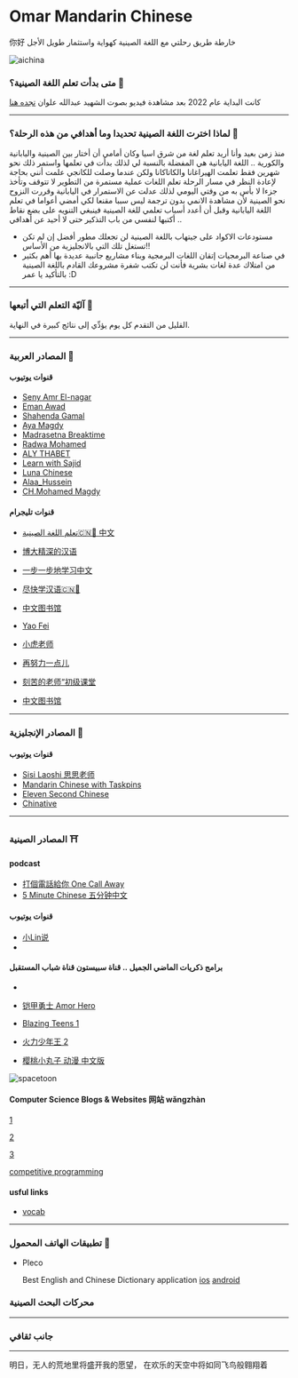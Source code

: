 # Omar Mandarin Chinese

你好
خارطة طريق رحلتي مع اللغة الصينية كهواية واستثمار طويل الأجل

![aichina](https://news.cgtn.com/news/2021-04-12/China-tops-in-AI-patent-applications-with-74-7-of-world-s-total-ZoWW3nu9Lq/img/16afcfe76fab4a06b9c01e1c2be392b6/16afcfe76fab4a06b9c01e1c2be392b6.png)

### متى بدأت تعلم اللغة الصينية؟ 🐉

كانت البداية عام 2022 بعد مشاهدة فيديو بصوت الشهيد عبدالله علوان [تجده هنا](https://www.youtube.com/watch?v=wHqNMJPMDD4)
***


### لماذا اخترت اللغة الصينية تحديدا وما أهدافي من هذه الرحلة؟ 🏯

منذ زمن بعيد وأنا أريد تعلم لغة من شرق اسيا وكان أمامي أن أختار بين الصينية واليابانية والكورية .. اللغة اليابانية هي المفضلة بالنسبة لي لذلك بدأت في تعلمها واستمر ذلك نحو شهرين فقط تعلمت الهيراغانا والكاتاكانا ولكن عندما وصلت للكانجي علمت أنني بحاجة لإعادة النظر في مسار الرحلة
تعلم اللغات عملية مستمرة من التطوير لا تتوقف وتأخذ جزءا لا بأس به من وقتي اليومي لذلك عدلت عن الاستمرار في اليابانية وقررت النزوح نحو الصينية لأن مشاهدة الانمي بدون ترجمة ليس سببا مقنعا لكي أمضي أعواما في تعلم اللغة اليابانية
وقبل أن أعدد أسباب تعلمي للغة الصينية فينبغي التنويه على بضع نقاط أكتبها لنفسي من باب التذكير حتى لا أحيد عن أهدافي ..
+ مستودعات الاكواد على جيتهاب باللغة الصينية لن تجعلك مطور أفضل إن لم تكن تستغل تلك التي بالانجليزية من الأساس!!
+ في صناعة البرمجيات إتقان اللغات البرمجية وبناء مشاريع جانبية عديدة بها أهم بكثير من امتلاك عدة لغات بشرية فأنت لن تكتب شفرة مشروعك القادم باللغة الصينية بالتأكيد يا عمر :D

***

### آليّة التعلم التي أتبعها 🐼


القليل من التقدم كل يوم يؤدِّي إلى نتائج كبيرة في النهاية.




***

<!---
+ []()
-->
### المصادر العربية 🍜

#### قنوات يوتيوب 


+ [Seny Amr El-nagar](https://www.youtube.com/@senyamrelnagar)
+ [Eman Awad](https://www.youtube.com/@emyloveChina)
+ [Shahenda Gamal](https://www.youtube.com/@shahendagamal3622)
+ [Aya Magdy](https://www.youtube.com/@ayooyaaa)
+ [Madrasetna Breaktime](https://www.youtube.com/playlist?list=PL9_fyJVCwp0Qp-1AY3_uQUIeQ2c4C2csg)
+ [Radwa Mohamed](https://www.youtube.com/@radwamohamed5437)
+ [ALY THABET](https://www.youtube.com/watch?v=C3424X-WGW4)
+ [Learn with Sajid](https://www.youtube.com/@sajid936)
+ [Luna Chinese](https://www.youtube.com/channel/UCjFfL2lGxdYE30egj_8hP4g)
+ [Alaa_Hussein](https://www.youtube.com/@Alaa_Hussein_Hnzakrceny/videos)
+ [CH.Mohamed Magdy](https://www.youtube.com/@CH-Mohamed-Magdy/videos)


#### قنوات تليجرام

+ [تعلم اللغة الصينية🇨🇳🧧 中文](https://t.me/learnChineselanguag)

+ [博大精深的汉语](https://t.me/joinchat/mAjPJqI-mi5lYzZk)
+ [一步一步地学习中文](https://t.me/+Wq1Z_O6E78piNjY8)
+ [尽快学汉语🇨🇳📖](https://t.me/Chineseperfect)
+ [中文图书馆](https://t.me/lona_chinese)
+ [Yao Fei](https://t.me/YaoFei1)
+ [小虎老师](https://t.me/hanzi3almashi)
+ [再努力一点儿](https://t.me/chineseyoung1)
+ [刻苦的老师“初级课堂](https://t.me/chineseforbeginers2022)
+ [中文图书馆](https://t.me/lona_chinese)



---
<!---
+ []()
-->

### المصادر الإنجليزية 🍁

#### قنوات يوتيوب 

+ [Sisi Laoshi 思思老师](https://www.youtube.com/@SisiMandarin)
+ [Mandarin Chinese with Taskpins](https://www.youtube.com/@MandarinChinesewithTaskpins)
+ [Eleven Second Chinese](https://www.youtube.com/channel/UCKdv3YZSjQSCmammtacX8pA)
+ [Chinative](https://www.youtube.com/@chi-native)


---

### المصادر الصينية ⛩️

#### podcast


+ [打個電話給你 One Call Away](https://podcasts.apple.com/us/podcast/%E6%89%93%E5%80%8B%E9%9B%BB%E8%A9%B1%E7%B5%A6%E4%BD%A0-one-call-away/id1480389312)
+ [5 Minute Chinese 五分钟中文](https://podcasts.apple.com/vn/podcast/5-minute-chinese-%E4%BA%94%E5%88%86%E9%92%9F%E4%B8%AD%E6%96%87/id1589619035)

      
     
<!---
[1]()
-->


#### قنوات يوتيوب 


+ [小Lin说](https://www.youtube.com/@xiao_lin_shuo)
+ 


<!---
+ []()
-->
#### برامج ذكريات الماضي الجميل .. قناة سبيستون قناة شباب المستقبل



+
+ [铠甲勇士 Amor Hero](https://www.youtube.com/playlist?list=PLVZ5W6mlq8I-SmtCvgyYRXc9QB349CbUi)

+ [Blazing Teens 1](https://www.youtube.com/playlist?list=PLBjTtqAloq9yF--DD5I4OrYFk9dSqk3FD)
+ [火力少年王 2](https://www.youtube.com/playlist?list=PL6cNRGbfxg1hzH_BObKB8PAwqK1GDeeYW)
+ [樱桃小丸子 动漫 中文版](https://www.youtube.com/@chibimarukochanchinese)

![spacetoon](https://www.thaqfny.com/wp-content/uploads/2023/09/%D8%AA%D8%B1%D8%AF%D8%AF-%D9%82%D9%86%D8%A7%D8%A9-%D8%B3%D8%A8%D9%8A%D8%B3-%D8%AA%D9%88%D9%86.jpg)

#### Computer Science Blogs & Websites 网站 wǎngzhàn

[1](https://www.shlab.org.cn/open)


[2](https://blog.csdn.net/)


[3](https://modelscope.cn/models)




[competitive programming](https://www.luogu.com.cn/)


#### usful links

+ [vocab](https://cnvocab.com/)

***
### تطبيقات الهاتف المحمول 🪭
+ Pleco
  
  Best English and Chinese Dictionary application
  [ios](https://apps.apple.com/us/app/pleco-chinese-dictionary/id341922306)
  [android](https://play.google.com/store/apps/details?id=com.pleco.chinesesystem&hl=en&gl=US&pli=1)



### محركات البحث الصينية
***

### جانب ثقافي

***
明日，无人的荒地里将盛开我的愿望，
在欢乐的天空中将如同飞鸟般翱翔着



